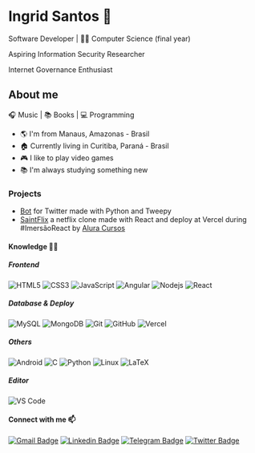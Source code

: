 # Ingrid Santos 🐼

Software Developer | 👩‍🎓 Computer Science (final year)

Aspiring Information Security Researcher

Internet Governance Enthusiast

## About me

🎧 Music | 📚 Books | 💻 Programming

- 🌎 I'm from  Manaus, Amazonas - Brasil
- 🏠 Currently living in Curitiba, Paraná - Brasil
- 🎮 I like to play video games
- 📚 I'm always studying something new
  
### Projects

- [Bot](https://github.com/ingridl-santos/twitter-bot) for Twitter made with Python and Tweepy
- [SaintFlix](https://saintflix.vercel.app/) a netflix clone made with React and deploy at Vercel during #ImersãoReact by [Alura Cursos](https://www.alura.com.br/)

#### Knowledge 👩‍💻

##### Frontend

  ![HTML5](https://img.shields.io/badge/-HTML5-%23E44D27?style=flat-square&logo=html5&logoColor=ffffff)
  ![CSS3](https://img.shields.io/badge/-CSS3-%231572B6?style=flat-square&logo=css3)
  ![JavaScript](https://img.shields.io/badge/-JavaScript-F7DF1E?style=flat-square&logo=javascript&logoColor=black)
  ![Angular](https://img.shields.io/badge/-Angular-DD0031?style=flat-square&logo=angular)
  ![Nodejs](https://img.shields.io/badge/-Nodejs-339933?style=flat-square&logo=Node.js&logoColor=white)
  ![React](https://img.shields.io/badge/-React-61DAFB?style=flat-square&logo=react&logoColor=222)

##### Database & Deploy

  ![MySQL](https://img.shields.io/badge/-MySQL-4479A1?style=flat-square&logo=mysql&logoColor=white)
  ![MongoDB](https://img.shields.io/badge/-MongoDB-47A248?style=flat-square&logo=mongodb&logoColor=white)
  ![Git](https://img.shields.io/badge/-Git-F05032?style=flat-square&logo=git&logoColor=white)
  ![GitHub](https://img.shields.io/badge/-GitHub-181717?style=flat-square&logo=github)
  ![Vercel](https://img.shields.io/badge/-Vercel-000000?style=flat-square&logo=vercel)

##### Others

![Android](https://img.shields.io/badge/-android-3DDC84?style=flat-square&logo=android&logoColor=white)
![C](https://img.shields.io/badge/-A8B9CC?style=flat-square&logo=c&logoColor=white)
![Python](https://img.shields.io/badge/-Python-3776AB?style=flat-square&logo=python&logoColor=yellow)
![Linux](https://img.shields.io/badge/-Linux-FCC624?style=flat-square&logo=linux&logoColor=black)
![LaTeX](https://img.shields.io/badge/-LaTeX-008080?style=flat-square&logo=latex)

##### Editor

![VS Code](https://img.shields.io/badge/-VSCode-007ACC?style=flat-square&logo=visual-studio-code)

#### Connect with me 📫

[![Gmail Badge](https://img.shields.io/badge/-Gmail-c14438?style=flat-square&logo=Gmail&logoColor=white&link=mailto:ingrid.lds15@gmail.com)](mailto:ingrid.lds15@gmail.com)
[![Linkedin Badge](https://img.shields.io/badge/-LinkedIn-0077B5?style=flat-square&logo=Linkedin&logoColor=white&link=https://linkedin.com/in/ingrid-l-santos/)](https://linkedin.com/in/ingrid-l-santos/)
[![Telegram Badge](https://img.shields.io/badge/Telegram-2CA5E0?style=flat-square&logo=Telegram&logoColor=white&link=https://t.me/ingrid_santos)](https://t.me/ingrid_santos)
[![Twitter Badge](https://img.shields.io/badge/-Twitter-1DA1F2?style=flat-square&labelColor=1ca0f1&logo=twitter&logoColor=white&link=https://twitter.com/ingridl_santos)](https://twitter.com/ingridl_santos)

